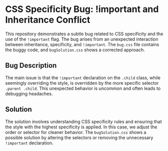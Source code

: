 # CSS Specificity Bug: !important and Inheritance Conflict

This repository demonstrates a subtle bug related to CSS specificity and the use of the `!important` flag. The bug arises from an unexpected interaction between inheritance, specificity, and `!important`.  The `bug.css` file contains the buggy code, and `bugSolution.css` shows a corrected approach.

## Bug Description

The main issue is that the `!important` declaration on the `.child` class, while seemingly overriding the style, is overridden by the more specific selector `.parent .child`. This unexpected behavior is uncommon and often leads to debugging headaches.

## Solution

The solution involves understanding CSS specificity rules and ensuring that the style with the highest specificity is applied.  In this case, we adjust the order or selector for cleaner behavior.  The `bugSolution.css` shows a possible solution by altering the selectors or removing the unnecessary `!important` declaration.